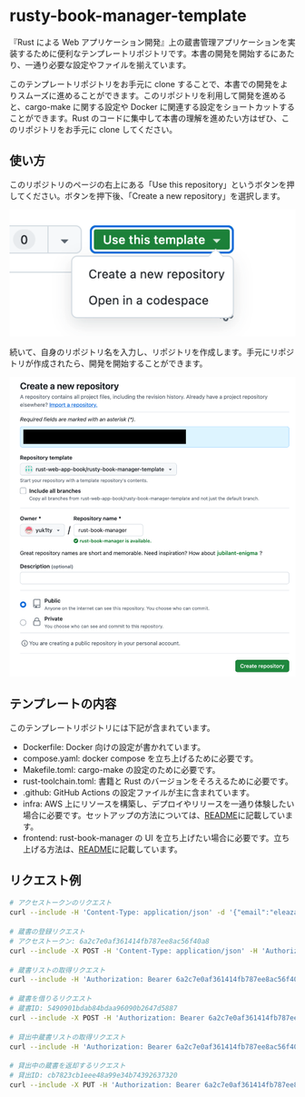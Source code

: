 # rusty-book-manager-template

『Rust による Web アプリケーション開発』上の蔵書管理アプリケーションを実装するために便利なテンプレートリポジトリです。本書の開発を開始するにあたり、一通り必要な設定やファイルを揃えています。

このテンプレートリポジトリをお手元に clone することで、本書での開発をよりスムーズに進めることができます。このリポジトリを利用して開発を進めると、cargo-make に関する設定や Docker に関連する設定をショートカットすることができます。Rust のコードに集中して本書の理解を進めたい方はぜひ、このリポジトリをお手元に clone してください。

## 使い方

このリポジトリのページの右上にある「Use this repository」というボタンを押してください。ボタンを押下後、「Create a new repository」を選択します。

![Use this repository](./doc/images/readme_image_1.png)

続いて、自身のリポジトリ名を入力し、リポジトリを作成します。手元にリポジトリが作成されたら、開発を開始することができます。

![Create a new repository](./doc/images/readme_image_2.png)

## テンプレートの内容

このテンプレートリポジトリには下記が含まれています。

- Dockerfile: Docker 向けの設定が書かれています。
- compose.yaml: docker compose を立ち上げるために必要です。
- Makefile.toml: cargo-make の設定のために必要です。
- rust-toolchain.toml: 書籍と Rust のバージョンをそろえるために必要です。
- .github: GitHub Actions の設定ファイルが主に含まれています。
- infra: AWS 上にリソースを構築し、デプロイやリリースを一通り体験したい場合に必要です。セットアップの方法については、[README](./infra/README.md)に記載しています。
- frontend: rust-book-manager の UI を立ち上げたい場合に必要です。立ち上げる方法は、[README](./frontend/README.md)に記載しています。

## リクエスト例

```sh
# アクセストークンのリクエスト
curl --include -H 'Content-Type: application/json' -d '{"email":"eleazar.fig@example.com","password":"password"}' http://localhost:8080/auth/login

# 蔵書の登録リクエスト
# アクセストークン: 6a2c7e0af361414fb787ee8ac56f40a8
curl --include -X POST -H 'Content-Type: application/json' -H 'Authorization: Bearer 6a2c7e0af361414fb787ee8ac56f40a8' -d '{"title":"RustによるWebアプリケーション開発","author":"豊田優貴／松本健太郎／吉川哲史","isbn":"978-4-06-536957-9","description":"Rustによるアプリケーション開発のベストプラクティス!\\n経験豊富な筆者が貴重な知識とテクニックを伝授。「蔵書管理アプリケーション」の実装を通じて、設計、開発、保守、運用までハンズオンで学ぶ!\\n今こそ現場にRustを!"}' http://localhost:8080/api/v1/books

# 蔵書リストの取得リクエスト
curl --include -H 'Authorization: Bearer 6a2c7e0af361414fb787ee8ac56f40a8' http://localhost:8080/api/v1/books

# 蔵書を借りるリクエスト
# 蔵書ID: 5490901bdab84bdaa96090b2647d5887
curl --include -X POST -H 'Authorization: Bearer 6a2c7e0af361414fb787ee8ac56f40a8' http://localhost:8080/api/v1/books/5490901bdab84bdaa96090b2647d5887/checkouts

# 貸出中蔵書リストの取得リクエスト
curl --include -H 'Authorization: Bearer 6a2c7e0af361414fb787ee8ac56f40a8' http://localhost:8080/api/v1/books/checkouts

# 貸出中の蔵書を返却するリクエスト
# 貸出ID: cb7823cb1eee48a99e34b74392637320
curl --include -X PUT -H 'Authorization: Bearer 6a2c7e0af361414fb787ee8ac56f40a8' http://localhost:8080/api/v1/books/5490901bdab84bdaa96090b2647d5887/checkouts/cb7823cb1eee48a99e34b74392637320/returned
```

